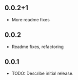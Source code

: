 ## 0.0.2+1

* More readme fixes

## 0.0.2

* Readme fixes, refactoring

## 0.0.1

* TODO: Describe initial release.
